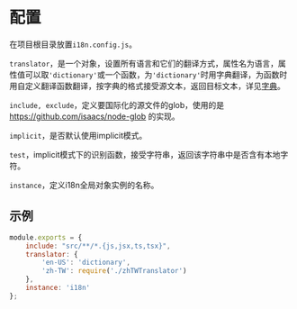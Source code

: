 # 配置

在项目根目录放置`i18n.config.js`。

`translator`，是一个对象，设置所有语言和它们的翻译方式，属性名为语言，属性值可以取`'dictionary'`或一个函数，为`'dictionary'`时用字典翻译，为函数时用自定义翻译函数翻译，按字典的格式接受源文本，返回目标文本，详见[字典](dictionary.md)。

`include, exclude`，定义要国际化的源文件的glob，使用的是 https://github.com/isaacs/node-glob 的实现。

`implicit`，是否默认使用implicit模式。

`test`，implicit模式下的识别函数，接受字符串，返回该字符串中是否含有本地字符。

`instance`，定义i18n全局对象实例的名称。

## 示例

```js
module.exports = {
	include: "src/**/*.{js,jsx,ts,tsx}",
	translator: {
		'en-US': 'dictionary',
		'zh-TW': require('./zhTWTranslator')
	},
	instance: 'i18n'
};
```
